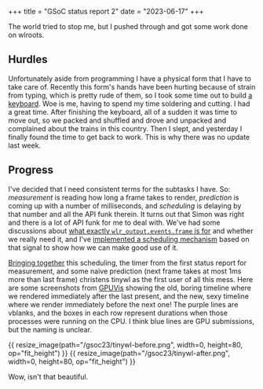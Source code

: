 +++
title = "GSoC status report 2"
date = "2023-06-17"
+++

The world tried to stop me, but I pushed through and got some work done on
wlroots.
<!-- more -->

## Hurdles
Unfortunately aside from programming I have a physical form that I have to take
care of. Recently this form's hands have been hurting because of strain from
typing, which is pretty rude of them, so I took some time out to build [a
keyboard][kyria]. Woe is me, having to spend my time soldering and cutting. I
had a great time. After finishing the keyboard, all of a sudden it was time to
move out, so we packed and shuffled and drove and unpacked and complained about
the trains in this country. Then I slept, and yesterday I finally found the time
to get back to work. This is why there was no update last week.

## Progress
I've decided that I need consistent terms for the subtasks I have. So:
*measurement* is reading how long a frame takes to render, *prediction* is
coming up with a number of milliseconds, and *scheduling* is delaying by that
number and all the API funk therein. It turns out that Simon was right and there
is a lot of API funk for me to deal with. We've had some discussions about [what
exactly `wlr_output.events.frame` is for][frame] and whether we really need it,
and I've [implemented a scheduling mechanism][scheduling] based on that signal
to show how we can make good use of it.

[Bringing together][experiments] this scheduling, the timer from the first
status report for measurement, and some naive prediction (next frame takes at
most 1ms more than last frame) christens tinywl as the first user of all this
mess. Here are some screenshots from [GPUVis] showing the old, boring timeline
where we rendered immediately after the last present, and the new, sexy timeline
where we render immediately before the next one! The purple lines are vblanks,
and the boxes in each row represent durations when those processes were running
on the CPU. I think blue lines are GPU submissions, but the naming is unclear.

{{ resize_image(path="/gsoc23/tinywl-before.png", width=0, height=80, op="fit_height") }}
{{ resize_image(path="/gsoc23/tinywl-after.png", width=0, height=80, op="fit_height") }}

Wow, isn't that beautiful.

[kyria]: <https://splitkb.com/collections/keyboard-kits/products/kyria-rev3-pcb-kit>
[frame]: <https://gitlab.freedesktop.org/wlroots/wlroots/-/issues/3664>
[scheduling]: <https://gitlab.freedesktop.org/rosefromthedead/wlroots/-/tree/scheduling>
[experiments]: <https://gitlab.freedesktop.org/rosefromthedead/wlroots/-/tree/experiments>
[GPUVis]: <https://github.com/mikesart/gpuvis>
